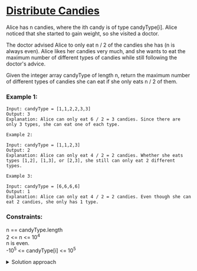 # [Distribute Candies](https://leetcode.com/problems/distribute-candies/)

Alice has n candies, where the ith candy is of type candyType[i]. Alice noticed that she started to gain weight, so she visited a doctor.

The doctor advised Alice to only eat n / 2 of the candies she has (n is always even). Alice likes her candies very much, and she wants to eat the maximum number of different types of candies while still following the doctor's advice.

Given the integer array candyType of length n, return the maximum number of different types of candies she can eat if she only eats n / 2 of them.

 

### Example 1:

    Input: candyType = [1,1,2,2,3,3]
    Output: 3
    Explanation: Alice can only eat 6 / 2 = 3 candies. Since there are only 3 types, she can eat one of each type.

    Example 2:

    Input: candyType = [1,1,2,3]
    Output: 2
    Explanation: Alice can only eat 4 / 2 = 2 candies. Whether she eats types [1,2], [1,3], or [2,3], she still can only eat 2 different types.

    Example 3:

    Input: candyType = [6,6,6,6]
    Output: 1
    Explanation: Alice can only eat 4 / 2 = 2 candies. Even though she can eat 2 candies, she only has 1 type.

 

### Constraints:

   n == candyType.length  
    2 <= n <= 10<sup>4</sup>  
    n is even.  
    -10<sup>5</sup> <= candyType[i] <= 10<sup>5</sup>

<details>
 <summary>Solution approach</summary>
 Convert the candy list to a hashset, so we have no duplicates, and just return minimum between the total number of different candies and half of the initial candies.
</details>

